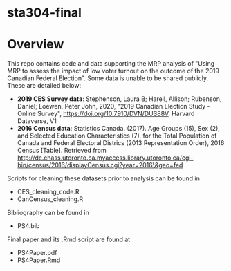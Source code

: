 # sta304-final

# Overview
This repo contains code and data supporting the MRP analysis of "Using MRP to assess the impact of low voter turnout on the outcome of the 2019 Canadian Federal Election". Some data is unable to be shared publicly. These are detailed below:

- **2019 CES Survey data**: Stephenson, Laura B; Harell, Allison; Rubenson, Daniel; Loewen, Peter John, 2020, "2019 Canadian Election Study - Online Survey", https://doi.org/10.7910/DVN/DUS88V, Harvard Dataverse, V1
- **2016 Census data**: Statistics Canada. (2017). Age Groups (15), Sex (2), and Selected Education Characteristics (7), for the Total Population of Canada and Federal Electoral Districs (2013 Representation Order), 2016 Census [Table]. Retrieved from http://dc.chass.utoronto.ca.myaccess.library.utoronto.ca/cgi-bin/census/2016/displayCensus.cgi?year=2016\&geo=fed

Scripts for cleaning these datasets prior to analysis can be found in
- CES_cleaning_code.R
- CanCensus_cleaning.R

Bibliography can be found in 
- PS4.bib

Final paper and its .Rmd script are found at
- PS4Paper.pdf
- PS4Paper.Rmd
